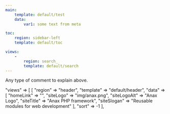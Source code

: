 ```yaml
---
main:
    template: default/test
    data:
        var1: some text from meta

toc:
    region: sidebar-left
    template: default/toc

views:
    -
        region: search_
        template: default/search
---
```

Any type of comment to explain above.

"views" => [
    [
        "region" => "header",
        "template" => "default/header",
        "data" => [
            "homeLink"      => "",
            "siteLogo"      => "img/anax.png",
            "siteLogoAlt"   => "Anax Logo",
            "siteTitle"     => "Anax PHP framework",
            "siteSlogan"    => "Reusable modules for web development"
        ],
        "sort" => -1
    ],
